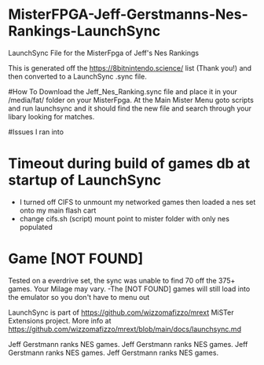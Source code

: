 # MisterFPGA-Jeff-Gerstmanns-Nes-Rankings-LaunchSync
LaunchSync File for the MisterFpga of Jeff's Nes Rankings

This is generated off the https://8bitnintendo.science/ list (Thank you!) and then converted to a LaunchSync .sync file.

#How To
Download the Jeff_Nes_Ranking.sync file and place it in your /media/fat/ folder on your MisterFpga.
At the Main Mister Menu goto scripts and run launchsync and it should find the new file and search through your libary looking for matches.

#Issues I ran into

# Timeout during build of games db at startup of LaunchSync
- I turned off CIFS to unmount my networked games then loaded a nes set onto my main flash cart
- change cifs.sh (script) mount point to mister folder with only nes populated

# Game [NOT FOUND]
Tested on a everdrive set, the sync was unable to find 70 off the 375+ games. Your Milage may vary. 
-The [NOT FOUND] games will still load into the emulator so you don't have to menu out

LaunchSync is part of https://github.com/wizzomafizzo/mrext MiSTer Extensions project.
More info at https://github.com/wizzomafizzo/mrext/blob/main/docs/launchsync.md

Jeff Gerstmann ranks NES games.
Jeff Gerstmann ranks NES games. 
Jeff Gerstmann ranks NES games. 
Jeff Gerstmann ranks NES games. 
